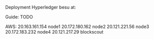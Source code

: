 Deployment Hyperledger besu at:

Guide:
TODO

AWS:
20.163.161.154 node1
20.172.180.162 node2
20.121.221.56 node3
20.172.183.232 node4
20.121.217.29 blockscout
